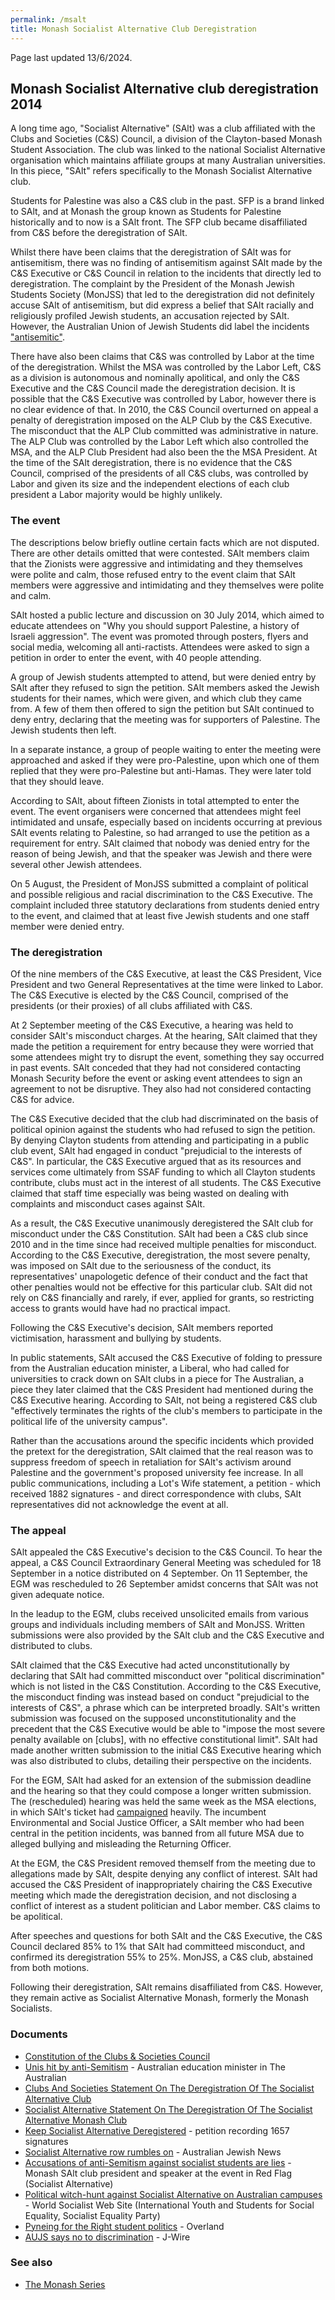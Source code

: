 ```yaml
---
permalink: /msalt
title: Monash Socialist Alternative Club Deregistration
---
```


Page last updated 13/6/2024.

## Monash Socialist Alternative club deregistration 2014

A long time ago, "Socialist Alternative" (SAlt) was a club affiliated with the Clubs and Societies (C&S) Council, a division of the Clayton-based Monash Student Association. The club was linked to the national Socialist Alternative organisation which maintains affiliate groups at many Australian universities. In this piece, "SAlt" refers specifically to the Monash Socialist Alternative club.

Students for Palestine was also a C&S club in the past. SFP is a brand linked to SAlt, and at Monash the group known as Students for Palestine historically and to now is a SAlt front. The SFP club became disaffiliated from C&S before the deregistration of SAlt.

Whilst there have been claims that the deregistration of SAlt was for antisemitism, there was no finding of antisemitism against SAlt made by the C&S Executive or C&S Council in relation to the incidents that directly led to deregistration. The complaint by the President of the Monash Jewish Students Society (MonJSS) that led to the deregistration did not definitely accuse SAlt of antisemitism, but did express a belief that SAlt racially and religiously profiled Jewish students, an accusation rejected by SAlt. However, the Australian Union of Jewish Students did label the incidents ["antisemitic"](https://web.archive.org/web/20190602140903/https://aujs.com.au/monash_overwhelmingly_rejects_bds).

There have also been claims that C&S was controlled by Labor at the time of the deregistration. Whilst the MSA was controlled by the Labor Left, C&S as a division is autonomous and nominally apolitical, and only the C&S Executive and the C&S Council made the deregistration decision. It is possible that the C&S Executive was controlled by Labor, however there is no clear evidence of that. In 2010, the C&S Council overturned on appeal a penalty of deregistration imposed on the ALP Club by the C&S Executive. The misconduct that the ALP Club committed was administrative in nature. The ALP Club was controlled by the Labor Left which also controlled the MSA, and the ALP Club President had also been the the MSA President. At the time of the SAlt deregistration, there is no evidence that the C&S Council, comprised of the presidents of all C&S clubs, was controlled by Labor and given its size and the independent elections of each club president a Labor majority would be highly unlikely.

### The event

The descriptions below briefly outline certain facts which are not disputed. There are other details omitted that were contested. SAlt members claim that the Zionists were aggressive and intimidating and they themselves were polite and calm, those refused entry to the event claim that SAlt members were aggressive and intimidating and they themselves were polite and calm.

SAlt hosted a public lecture and discussion on 30 July 2014, which aimed to educate attendees on "Why you should support Palestine, a history of Israeli aggression". The event was promoted through posters, flyers and social media, welcoming all anti-ractists. Attendees were asked to sign a petition in order to enter the event, with 40 people attending.

A group of Jewish students attempted to attend, but were denied entry by SAlt after they refused to sign the petition. SAlt members asked the Jewish students for their names, which were given, and which club they came from. A few of them then offered to sign the petition but SAlt continued to deny entry, declaring that the meeting was for supporters of Palestine. The Jewish students then left.

In a separate instance, a group of people waiting to enter the meeting were approached and asked if they were pro-Palestine, upon which one of them replied that they were pro-Palestine but anti-Hamas. They were later told that they should leave.

According to SAlt, about fifteen Zionists in total attempted to enter the event. The event organisers were concerned that attendees might feel intimidated and unsafe, especially based on incidents occurring at previous SAlt events relating to Palestine, so had arranged to use the petition as a requirement for entry. SAlt claimed that nobody was denied entry for the reason of being Jewish, and that the speaker was Jewish and there were several other Jewish attendees.

On 5 August, the President of MonJSS submitted a complaint of political and possible religious and racial discrimination to the C&S Executive. The complaint included three statutory declarations from students denied entry to the event, and claimed that at least five Jewish students and one staff member were denied entry.

### The deregistration

Of the nine members of the C&S Executive, at least the C&S President, Vice President and two General Representatives at the time were linked to Labor. The C&S Executive is elected by the C&S Council, comprised of the presidents (or their proxies) of all clubs affiliated with C&S.

At 2 September meeting of the C&S Executive, a hearing was held to consider SAlt's misconduct charges. At the hearing, SAlt claimed that they made the petition a requirement for entry because they were worried that some attendees might try to disrupt the event, something they say occurred in past events. SAlt conceded that they had not considered contacting Monash Security before the event or asking event attendees to sign an agreement to not be disruptive. They also had not considered contacting C&S for advice.

The C&S Executive decided that the club had discriminated on the basis of political opinion against the students who had refused to sign the petition. By denying Clayton students from attending and participating in a public club event, SAlt had engaged in conduct "prejudicial to the interests of C&S". In particular, the C&S Executive argued that as its resources and services come ultimately from SSAF funding to which all Clayton students contribute, clubs must act in the interest of all students. The C&S Executive claimed that staff time especially was being wasted on dealing with complaints and misconduct cases against SAlt.

As a result, the C&S Executive unanimously deregistered the SAlt club for misconduct under the C&S Constitution. SAlt had been a C&S club since 2010 and in the time since had received multiple penalties for misconduct. According to the C&S Executive, deregistration, the most severe penalty, was imposed on SAlt due to the seriousness of the conduct, its representatives' unapologetic defence of their conduct and the fact that other penalties would not be effective for this particular club. SAlt did not rely on C&S financially and rarely, if ever, applied for grants, so restricting access to grants would have had no practical impact.

Following the C&S Executive's decision, SAlt members reported victimisation, harassment and bullying by students.

In public statements, SAlt accused the C&S Executive of folding to pressure from the Australian education minister, a Liberal, who had called for universities to crack down on SAlt clubs in a piece for The Australian, a piece they later claimed that the C&S President had mentioned during the C&S Executive hearing. According to SAlt, not being a registered C&S club "effectively terminates the rights of the club's members to participate in the political life of the university campus".

Rather than the accusations around the specific incidents which provided the pretext for the deregistration, SAlt claimed that the real reason was to suppress freedom of speech in retaliation for SAlt's activism around Palestine and the government's proposed university fee increase. In all public communications, including a Lot's Wife statement, a petition - which received 1882 signatures - and direct correspondence with clubs, SAlt representatives did not acknowledge the event at all.

### The appeal

SAlt appealed the C&S Executive's decision to the C&S Council. To hear the appeal, a C&S Council Extraordinary General Meeting was scheduled for 18 September in a notice distributed on 4 September. On 11 September, the EGM was rescheduled to 26 September amidst concerns that SAlt was not given adequate notice.

In the leadup to the EGM, clubs received unsolicited emails from various groups and individuals including members of SAlt and MonJSS. Written submissions were also provided by the SAlt club and the C&S Executive and distributed to clubs.

SAlt claimed that the C&S Executive had acted unconstitutionally by declaring that SAlt had committed misconduct over "political discrimination" which is not listed in the C&S Constitution. According to the C&S Executive, the misconduct finding was instead based on conduct "prejudicial to the interests of C&S", a phrase which can be interpreted broadly. SAlt's written submission was focused on the supposed unconstitutionality and the precedent that the C&S Executive would be able to "impose the most severe penalty available on [clubs], with no effective constitutional limit". SAlt had made another written submission to the initial C&S Executive hearing which was also distributed to clubs, detailing their perspective on the incidents.

For the EGM, SAlt had asked for an extension of the submission deadline and the hearing so that they could compose a longer written submission. The (rescheduled) hearing was held the same week as the MSA elections, in which SAlt's ticket had [campaigned](https://lotswife.com.au/we-came-we-saw-we-voted-the-msa-election-recap/) heavily. The incumbent Environmental and Social Justice Officer, a SAlt member who had been central in the petition incidents, was banned from all future MSA due to alleged bullying and misleading the Returning Officer.

At the EGM, the C&S President removed themself from the meeting due to allegations made by SAlt, despite denying any conflict of interest. SAlt had accused the C&S President of inappropriately chairing the C&S Executive meeting which made the deregistration decision, and not disclosing a conflict of interest as a student politician and Labor member. C&S claims to be apolitical.

After speeches and questions for both SAlt and the C&S Executive, the C&S Council declared 85% to 1% that SAlt had committeed misconduct, and confirmed its deregistration 55% to 25%. MonJSS, a C&S club, abstained from both motions.

Following their deregistration, SAlt remains disaffiliated from C&S. However, they remain active as Socialist Alternative Monash, formerly the Monash Socialists.

### Documents

- [Constitution of the Clubs & Societies Council](https://www.monashclubs.org/About/Governance-Documents/Documents/C-SConstitution.aspx)
- [Unis hit by anti-Semitism](https://archive.is/mPugj) - Australian education minister in The Australian
- [Clubs And Societies Statement On The Deregistration Of The Socialist Alternative Club](https://lotswife.com.au/clubs-and-societies-statement-on-the-deregistration-of-the-socialist-alternative-club/)
- [Socialist Alternative Statement On The Deregistration Of The Socialist Alternative Monash Club](https://lotswife.com.au/socialist-alternative-statement-on-the-deregistration-of-the-socialist-alternative-monash-club/)
- [Keep Socialist Alternative Deregistered](https://www.change.org/p/monash-c-s-keep-socialist-alternative-deregistered) - petition recording 1657 signatures
- [Socialist Alternative row rumbles on](https://www.australianjewishnews.com/socialist-alternative-row-rumbles-on/) - Australian Jewish News
- [Accusations of anti-Semitism against socialist students are lies](https://redflag.org.au/article/accusations-anti-semitism-against-socialist-students-are-lies) - Monash SAlt club president and speaker at the event in Red Flag (Socialist Alternative)
- [Political witch-hunt against Socialist Alternative on Australian campuses](https://www.wsws.org/en/articles/2014/09/13/salt-s13.html) - World Socialist Web Site (International Youth and Students for Social Equality, Socialist Equality Party)
- [Pyneing for the Right student politics](https://overland.org.au/2014/09/pyneing-for-the-right-student-politics/) - Overland
- [AUJS says no to discrimination](https://www.jwire.com.au/aujs-says-discrimination/) - J-Wire

### See also

- [The Monash Series](/monash)
